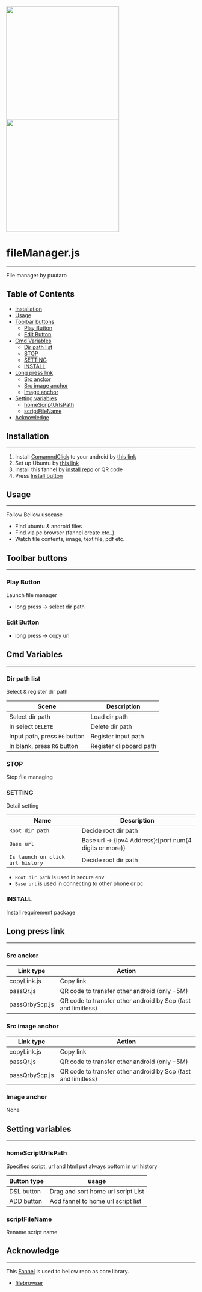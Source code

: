
<div><img src="https://github.com/puutaro/fileManager/assets/55217593/4c993734-be14-493b-9124-51271e5f4f95" width="300">  </div>
  
<div><img src="https://github.com/puutaro/selectTyper/assets/55217593/555e8f5f-656a-4faf-bb76-f663c01cfe47" width="300"></div> 


# fileManager.js
----------------

File manager by puutaro

Table of Contents
-------
<!-- vim-markdown-toc GFM --> 
* [Installation](#installation)
* [Usage](#usage)
* [Toolbar buttons](#toolbar-buttons)
	* [Play Button](#play-button)
	* [Edit Button](#edit-button)
* [Cmd Variables](#cmd-variables)
	* [Dir path list](#dir-path-list)
	* [STOP](#stop)
	* [SETTING](#setting)
	* [INSTALL](#install)
* [Long press link](#long-press-link)
	* [Src anckor](#src-anckor)
 	* [Src image anchor](#src-image-anckor)
  	* [Image anchor](#image-anckor) 
* [Setting variables](#setting-variables)
	* [homeScriptUrlsPath](#homescripturlspath)
	* [scriptFileName](#scriptfilename)
* [Acknowledge](#acknowledge)


## Installation
---------

1. Install [ComamndClick](https://github.com/puutaro/CommandClick) to your android by [this link](https://github.com/puutaro/CommandClick#app-installation)
2. Set up Ubuntu by [this link](https://github.com/puutaro/CommandClick/blob/master/USAGE.md#setup-ubuntu)
3. Install this fannel by [install repo](https://github.com/puutaro/CommandClick/blob/master/USAGE.md#install-fannel) or QR code
4. Press [Install button](#install)


## Usage
--------

Follow Bellow usecase 

- Find ubuntu & android files
- Find via pc browser (fannel create etc..)  
- Watch file contents, image, text file, pdf etc.

## Toolbar buttons
--------

### Play Button

Launch file manager

- long press -> select dir path

### Edit Button

- long press -> copy url

## Cmd Variables
--------

### Dir path list

Select & register dir path

| Scene | Description |
| --------- | --------- |
| Select dir path | Load dir path |
| In select `DELETE` | Delete dir path |
| Input path, press `RG` button | Register input path |
| In blank, press `RG` button | Register clipboard path |

### STOP

Stop file managing

### SETTING

Detail setting

| Name | Description |
| --------- | --------- |
| `Root dir path` | Decide root dir path |
| `Base url` | Base url -> {ipv4 Address}:{port num(4 digits or more)} |
| `Is launch on click url history` | Decide root dir path |


- `Root dir path` is used in secure env 
- `Base url` is used in connecting to other phone or pc

### INSTALL

Install requirement package


## Long press link
---------

### Src anckor

| Link type | Action | 
| -------------- | -------------- |
| copyLink.js | Copy link |
| passQr.js | QR code to transfer other android (only -5M) |
| passQrbyScp.js | QR code to transfer other android by Scp (fast and limitless) |

### Src image anchor

| Link type | Action | 
| -------------- | -------------- |
| copyLink.js | Copy link |
| passQr.js | QR code to transfer other android (only -5M) |
| passQrbyScp.js | QR code to transfer other android by Scp (fast and limitless) |


### Image anchor

None


## Setting variables
---------

### homeScriptUrlsPath

Specified script, url and html put always bottom in url history

| Button type | usage | 
| -------------- | -------------- |
| DSL button | Drag and sort home url script List |
| ADD button | Add fannel to home url script list |

### scriptFileName 

Rename script name

## Acknowledge
----------
This [Fannel](https://github.com/puutaro/CommandClick/blob/master/md/developer/glossary.md#fannel) is used to bellow repo as core library.

- [filebrowser](https://github.com/filebrowser/filebrowser)
